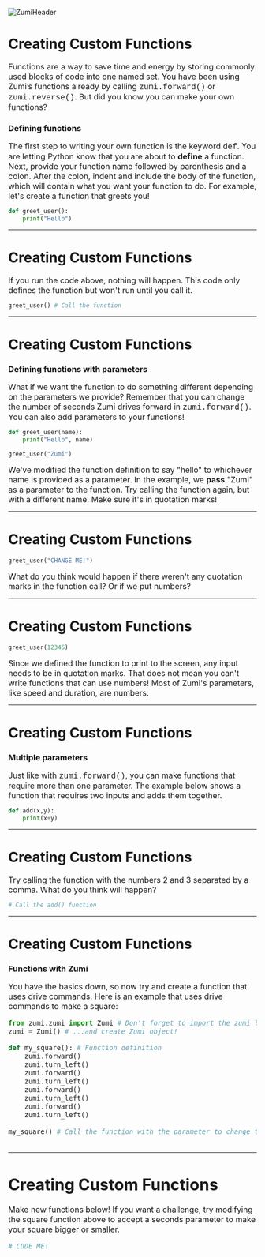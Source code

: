 ![ZumiHeader](/static/media/lesson/ZumiHeader.png)

# Creating Custom Functions

<font size =3> Functions are a way to save time and energy by storing commonly used blocks of code into one named set. You have been using Zumi’s functions already by calling <font face="Courier">zumi.forward()</font> or <font face="Courier">zumi.reverse()</font>.
But did you know you can make your own functions?
</font>

### Defining functions
<font size=3> The first step to writing your own function is the keyword <font face="Courier">def</font>. You are letting Python know that you are about to **define** a function. Next, provide your function name followed by parenthesis and a colon. After the colon, indent and include the body of the function, which will contain what you want your function to do. For example, let's create a function that greets you!</font>


```python 
def greet_user():
    print("Hello")
````

***
# Creating Custom Functions

<font size=3>If you run the code above, nothing will happen. This code only defines the function but won't run until you call it. </font>


```python 
greet_user() # Call the function
````

***
# Creating Custom Functions

### Defining functions with parameters
<font size=3> What if we want the function to do something different depending on the parameters we provide? Remember that you can change the number of seconds Zumi drives forward in <font face="Courier">zumi.forward()</font>. You can also add parameters to your functions! </font>


```python 
def greet_user(name):
    print("Hello", name)

greet_user("Zumi")
````

<font size=3> We've modified the function definition to say "hello" to whichever name is provided as a parameter. In the example, we **pass** "Zumi" as a parameter to the function. Try calling the function again, but with a different name. Make sure it's in quotation marks! </font>


***
# Creating Custom Functions

```python 
greet_user("CHANGE ME!")
````

<font size=3> What do you think would happen if there weren't any quotation marks in the function call? Or if we put numbers?  </font>

***
# Creating Custom Functions

```python 
greet_user(12345)
````

<font size=3> Since we defined the function to print to the screen, any input needs to be in quotation marks. That does not mean you can't write functions that can use numbers! Most of Zumi's parameters, like speed and duration, are numbers. </font>

***
# Creating Custom Functions

### Multiple parameters
<font size=3> Just like with <font face="Courier">zumi.forward()</font>, you can make functions that require more than one parameter. The example below shows a function that requires two inputs and adds them together.

</font>


```python 
def add(x,y):
    print(x+y)
````

***
# Creating Custom Functions

<font size=3> Try calling the function with the numbers 2 and 3 separated by a comma. What do you think will happen? </font>


```python 
# Call the add() function
````

***
# Creating Custom Functions

### Functions with Zumi
<font size=3> You have the basics down, so now try and create a function that uses drive commands. Here is an example that uses drive commands to make a square:


```python 
from zumi.zumi import Zumi # Don't forget to import the zumi library!
zumi = Zumi() # ...and create Zumi object!

def my_square(): # Function definition 
    zumi.forward() 
    zumi.turn_left()
    zumi.forward()
    zumi.turn_left()
    zumi.forward()
    zumi.turn_left()
    zumi.forward()
    zumi.turn_left()
    
my_square() # Call the function with the parameter to change the square size
    
````

***
# Creating Custom Functions

<font size=3> Make new functions below! If you want a challenge, try modifying the square function above to accept a seconds parameter to make your square bigger or smaller. 


```python 
# CODE ME!
````
